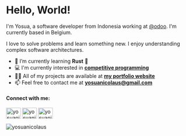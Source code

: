 # Hello, World!

I'm Yosua, a software developer from Indonesia working at [@odoo](https://github.com/odoo). I'm currently based in Belgium.

I love to solve problems and learn something new. I enjoy understanding complex software architectures.

- 🌱 I’m currently learning **Rust** :crab: 
- 💻 I'm currently interested in [**competitive programming**](https://github.com/yosuanicolaus/competitive-rust)
- 👨‍💻 All of my projects are available at [**my portfolio website**](https://yosuanicolaus.vercel.app/)
- 📫 Feel free to contact me at [**yosuanicolaus@gmail.com**](mailto:yosuanicolaus@gmail.com)
 <!-- - 📄 Or get my experiences in my [**resume**](https://yosuanicolaus.vercel.app/Yosua_Nicolaus_Resume.pdf) -->

#### Connect with me:

<p align="left">
<a href="https://linkedin.com/in/yosuanicolaus" target="blank"><img align="center" src="https://raw.githubusercontent.com/rahuldkjain/github-profile-readme-generator/master/src/images/icons/Social/linked-in-alt.svg" alt="yosuanicolaus" height="30" width="40" /></a>
<!-- <a href="https://www.codechef.com/users/yosuanicolaus" target="blank"><img align="center" src="https://cdn.jsdelivr.net/npm/simple-icons@3.1.0/icons/codechef.svg" alt="yosuanicolaus" height="30" width="40" /></a> -->
<!-- <a href="https://www.hackerrank.com/cryodawn257" target="blank"><img align="center" src="https://raw.githubusercontent.com/rahuldkjain/github-profile-readme-generator/master/src/images/icons/Social/hackerrank.svg" alt="yosuanicolaus" height="30" width="40" /></a> -->
<a href="https://codeforces.com/profile/yosuanicolaus" target="blank"><img align="center" src="https://raw.githubusercontent.com/rahuldkjain/github-profile-readme-generator/master/src/images/icons/Social/codeforces.svg" alt="yosuanicolaus" height="30" width="40" /></a>
<a href="https://www.leetcode.com/yosuanicolaus" target="blank"><img align="center" src="https://raw.githubusercontent.com/rahuldkjain/github-profile-readme-generator/master/src/images/icons/Social/leet-code.svg" alt="yosuanicolaus" height="30" width="40" /></a>
<!-- <a href="https://auth.geeksforgeeks.org/user/yosuanicolaus" target="blank"><img align="center" src="https://raw.githubusercontent.com/rahuldkjain/github-profile-readme-generator/master/src/images/icons/Social/geeks-for-geeks.svg" alt="yosuanicolaus" height="30" width="40" /></a> -->
<!-- <a href="https://stackoverflow.com/users/17859248/cryodawn" target="blank"><img align="center" src="https://raw.githubusercontent.com/rahuldkjain/github-profile-readme-generator/master/src/images/icons/Social/stack-overflow.svg" alt="yosuanicolaus" height="30" width="40" /></a> -->
<!-- <a href="https://fb.com/yosuanicolaus" target="blank"><img align="center" src="https://raw.githubusercontent.com/rahuldkjain/github-profile-readme-generator/master/src/images/icons/Social/facebook.svg" alt="yosuanicolaus" height="30" width="40" /></a> -->
</p>

<div><img src="https://komarev.com/ghpvc/?username=yosuanicolaus&label=Profile%20views&color=0e75b6&style=flat" alt="yosuanicolaus"/></div>

<!-- <h3 align="left">Languages and Tools:</h3>
<table style="background-color: white;">
  <kbd>
    <br />
    <p align="center"> -->
<!--       <kbd>
        <kbd>Frontend</kbd>
        <br />
        <img align="center" title="HTML" width="40px" style="padding-right: 10px" src="https://cdn.jsdelivr.net/gh/devicons/devicon/icons/html5/html5-plain.svg" />
        <img align="center" title="CSS" width="40px" style="padding-right: 10px" src="https://cdn.jsdelivr.net/gh/devicons/devicon/icons/css3/css3-plain.svg" />
        <br />
      </kbd> -->
<!--       <kbd>
        <kbd>Core</kbd>
        <br />
        <img align="center" title="JavaScript" width="40px" style="padding-right: 10px" src="https://cdn.jsdelivr.net/gh/devicons/devicon/icons/javascript/javascript-plain.svg" />
        <img align="center" title="TypeScript" width="40px" style="padding-right: 10px" src="https://cdn.jsdelivr.net/gh/devicons/devicon/icons/typescript/typescript-plain.svg" />
        <img align="center" title="Python" width="40px" style="padding-right: 10px" src="https://cdn.jsdelivr.net/gh/devicons/devicon/icons/python/python-original.svg" />
        <img align="center" title="C++" width="40px" style="padding-right: 10px" src="https://cdn.jsdelivr.net/gh/devicons/devicon/icons/cplusplus/cplusplus-line.svg" />
        <img align="center" title="Rust" width="40px" style="padding-right: 10px" src="https://github.com/devicons/devicon/blob/v2.15.1/icons/rust/rust-plain.svg" />
        <img align="center" title="Ruby" width="40px" style="padding-right: 10px" src="https://github.com/devicons/devicon/blob/v2.15.1/icons/ruby/ruby-plain.svg" />
        <img align="center" title="C#" width="40px" style="padding-right: 10px" src="https://github.com/devicons/devicon/blob/v2.15.1/icons/csharp/csharp-plain.svg" />
        <br />
      </kbd> -->
<!--       <kbd>
        <kbd>Frontend Frameworks</kbd>
        <br />
        <img align="center" title="React" width="40px" style="padding-right: 10px" src="https://raw.githubusercontent.com/danielcranney/readme-generator/main/public/icons/skills/react-colored.svg" />
        <img align="center" title="Nextjs" width="40px" style="padding-right: 10px" src="https://github.com/devicons/devicon/blob/v2.15.1/icons/nextjs/nextjs-line.svg" />
        <img align="center" title="Tailwind" width="40px" style="padding-right: 10px" src="https://www.vectorlogo.zone/logos/tailwindcss/tailwindcss-icon.svg" />
        <img align="center" title="Bootstrap" width="40px" style="padding-right: 10px" src="https://raw.githubusercontent.com/devicons/devicon/master/icons/bootstrap/bootstrap-plain-wordmark.svg" />
        <br />
      </kbd>
      <kbd>
        <kbd>Backend</kbd>
        <br />
        <img align="center" title="NodeJS" width="40px" style="padding-right: 10px" src="https://cdn.jsdelivr.net/gh/devicons/devicon/icons/nodejs/nodejs-original.svg" />
        <img align="center" title="ExpressJS" width="40px" style="padding-right: 10px" src="https://raw.githubusercontent.com/devicons/devicon/master/icons/express/express-original-wordmark.svg" />
        <img align="center" title="Firebase" width="40px" style="padding-right: 10px" src="https://cdn.jsdelivr.net/gh/devicons/devicon/icons/firebase/firebase-plain.svg" />
        <img align="center" title="MongoDB" width="40px" style="padding-right: 10px" src="https://raw.githubusercontent.com/devicons/devicon/master/icons/mongodb/mongodb-original-wordmark.svg" />
        <img align="center" title="MySQL" width="40px" style="padding-right: 10px" src="https://cdn.jsdelivr.net/gh/devicons/devicon/icons/mysql/mysql-original-wordmark.svg" />
        <img align="center" title="Rails" width="40px" style="padding-right: 10px" src="https://raw.githubusercontent.com/devicons/devicon/master/icons/rails/rails-original-wordmark.svg" />
        <br />
      </kbd> -->
<!--       <kbd>
        <kbd>Game Development</kbd>
        <br />
        <img align="center" title="Godot" width="60px" height="40px" style="padding-right: 10px" src="https://www.vectorlogo.zone/logos/godotengine/godotengine-ar21.svg" />
        <br />
      </kbd> -->
<!--       <kbd>
        <kbd>Tools</kbd>
        <br />
        <img align="center" title="VSCode" width="40px" style="padding-right: 10px" src="https://cdn.jsdelivr.net/gh/devicons/devicon/icons/vscode/vscode-original.svg" />
        <img align="center" title="NeoVim" width="40px" style="padding-right: 10px" src="https://www.vectorlogo.zone/logos/neovimio/neovimio-icon.svg" />
        <img align="center" title="Bash" width="40px" style="padding-right: 10px" src="https://cdn.jsdelivr.net/gh/devicons/devicon/icons/bash/bash-original.svg" />
        <img align="center" title="Linux" width="40px" style="padding-right: 10px" src="https://cdn.jsdelivr.net/gh/devicons/devicon/icons/linux/linux-original.svg" />
        <br />
      </kbd> -->
<!--     </p>
  </kbd>
</table> -->
